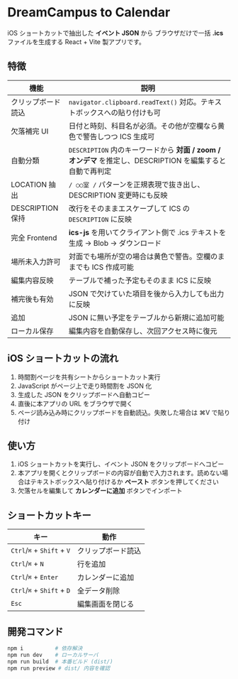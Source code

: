 # DreamCampus to Calendar

iOS ショートカットで抽出した **イベント JSON** から
ブラウザだけで一括 **.ics** ファイルを生成する React + Vite 製アプリです。

## 特徴
| 機能 | 説明 |
|------|------|
| クリップボード読込 | `navigator.clipboard.readText()` 対応。テキストボックスへの貼り付けも可 |
| 欠落補完 UI | 日付と時刻、科目名が必須。その他が空欄なら黄色で警告しつつ ICS 生成可 |
| 自動分類 | `DESCRIPTION` 内のキーワードから **対面 / zoom / オンデマ** を推定し、DESCRIPTION を編集すると自動で再判定 |
| LOCATION 抽出 | `/ ○○室 /` パターンを正規表現で抜き出し、DESCRIPTION 変更時にも反映 |
| DESCRIPTION 保持 | 改行をそのままエスケープして ICS の `DESCRIPTION` に反映 |
| 完全 Frontend | **ics-js** を用いてクライアント側で .ics テキストを生成 → Blob → ダウンロード |
| 場所未入力許可 | 対面でも場所が空の場合は黄色で警告。空欄のままでも ICS 作成可能 |
| 編集内容反映 | テーブルで補った予定もそのまま ICS に反映 |
| 補完後も有効 | JSON で欠けていた項目を後から入力しても出力に反映 |
| 追加 | JSON に無い予定をテーブルから新規に追加可能 |
| ローカル保存 | 編集内容を自動保存し、次回アクセス時に復元 |

## iOS ショートカットの流れ
1. 時間割ページを共有シートからショートカット実行
2. JavaScript がページ上で走り時間割を JSON 化
3. 生成した JSON をクリップボードへ自動コピー
4. 直後に本アプリの URL をブラウザで開く
5. ページ読み込み時にクリップボードを自動読込。失敗した場合は ⌘V で貼り付け

## 使い方
1. iOS ショートカットを実行し、イベント JSON をクリップボードへコピー
2. 本アプリを開くとクリップボードの内容が自動で入力されます。読めない場合はテキストボックスへ貼り付けるか **ペースト** ボタンを押してください
3. 欠落セルを編集して **カレンダーに追加** ボタンでインポート

## ショートカットキー
| キー | 動作 |
|------|------|
| `Ctrl`/`⌘` + `Shift` + `V` | クリップボード読込 |
| `Ctrl`/`⌘` + `N` | 行を追加 |
| `Ctrl`/`⌘` + `Enter` | カレンダーに追加 |
| `Ctrl`/`⌘` + `Shift` + `D` | 全データ削除 |
| `Esc` | 編集画面を閉じる |

## 開発コマンド
```bash
npm i          # 依存解決
npm run dev    # ローカルサーバ
npm run build  # 本番ビルド (dist/)
npm run preview # dist/ 内容を確認
```
